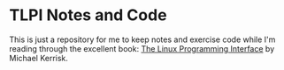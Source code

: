 # TLPI Notes and Code
This is just a repository for me to keep notes and exercise code while I'm reading through the excellent book: [The Linux Programming Interface](http://man7.org/tlpi/) by Michael Kerrisk.
